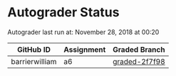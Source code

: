 # Autograder Status
Autograder last run at: November 28, 2018 at 00:20

| GitHub ID | Assignment | Graded Branch |
|-----------|------------|---------------|
| barrierwilliam | a6 | [graded-2f7f98](https://github.com/Fall2018COMP401-001/a6-barrierwilliam/tree/graded-2f7f98) | 
